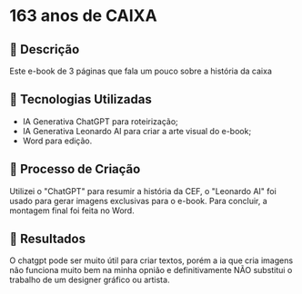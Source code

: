 # 163 anos de CAIXA

## 📒 Descrição
Este e-book de 3 páginas que fala um pouco sobre a história da caixa

## 🤖 Tecnologias Utilizadas
* IA Generativa ChatGPT para roteirização;
* IA Generativa Leonardo AI para criar a arte visual do e-book;
* Word para edição.

## 🧐 Processo de Criação
Utilizei o "ChatGPT" para resumir a história da CEF, o "Leonardo AI" foi usado para gerar imagens exclusivas para o e-book. Para concluir, a montagem final foi feita no Word.

## 🚀 Resultados
O chatgpt pode ser muito útil para criar textos, porém a ia que cria imagens não funciona muito bem na minha opnião e definitivamente NÃO substitui o trabalho de um designer gráfico ou artista.




